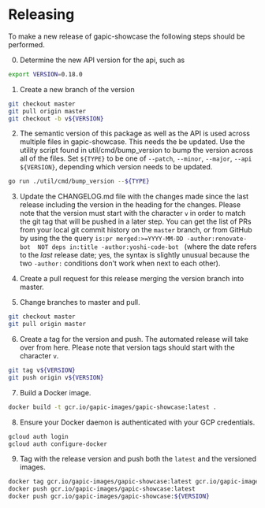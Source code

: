 # Releasing
To make a new release of gapic-showcase the following steps should be performed.

0. Determine the new API version for the api, such as 
```sh
export VERSION=0.18.0
```

1. Create a new branch of the version
```sh
git checkout master
git pull origin master
git checkout -b v${VERSION}
```

2. The semantic version of this package as well as the API is used across multiple files in gapic-showcase. This needs the be updated. Use the utility script found in util/cmd/bump_version to bump the version across all of the files. Set `${TYPE}` to be one of `--patch`, `--minor`, `--major`, `--api ${VERSION}`, depending which version needs to be updated.
```sh
go run ./util/cmd/bump_version --${TYPE}
```

3. Update the CHANGELOG.md file with the changes made since the last release including the version in the heading for the changes. Please note that the version must start with the character `v` in order to match the git tag that will be pushed in a later step. You can get the list of PRs from your local git commit history on the `master` branch, or from GitHub by using the the query `is:pr merged:>=YYYY-MM-DD -author:renovate-bot  NOT deps in:title -author:yoshi-code-bot ` (where the date refers to the _last_ release date; yes, the syntax is slightly unusual because the two `-author:` conditions don't work when next to each other).

4. Create a pull request for this release merging the version branch into master.

5. Change branches to master and pull.
```sh
git checkout master
git pull origin master
```

6. Create a tag for the version and push. The automated release will take over from here. Please note that version tags should start with the character `v`.
```sh
git tag v${VERSION}
git push origin v${VERSION}
```

7. Build a Docker image.
```sh
docker build -t gcr.io/gapic-images/gapic-showcase:latest .
```

8. Ensure your Docker daemon is authenticated with your GCP credentials.
```sh
gcloud auth login
gcloud auth configure-docker
```

9. Tag with the release version and push both the `latest` and the versioned images.
```sh
docker tag gcr.io/gapic-images/gapic-showcase:latest gcr.io/gapic-images/gapic-showcase:${VERSION}
docker push gcr.io/gapic-images/gapic-showcase:latest
docker push gcr.io/gapic-images/gapic-showcase:${VERSION}
```
